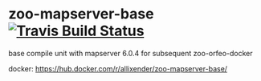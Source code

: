 # zoo-mapserver-base [![Travis Build Status](https://travis-ci.org/allixender/zoo-mapserver-base.svg)](https://travis-ci.org/allixender/zoo-mapserver-base)

base compile unit with mapserver 6.0.4 for subsequent zoo-orfeo-docker

docker: https://hub.docker.com/r/allixender/zoo-mapserver-base/
